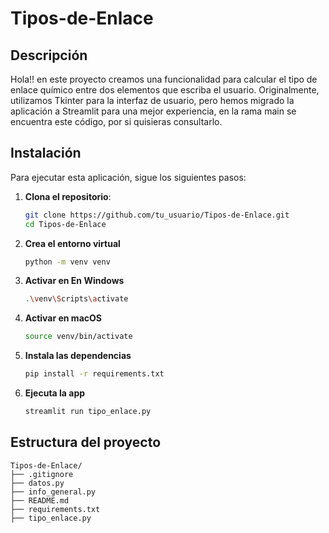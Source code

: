 # Tipos-de-Enlace

## Descripción

Hola!! en este proyecto creamos una funcionalidad para calcular el tipo de enlace químico entre dos elementos que escriba el usuario. Originalmente, utilizamos Tkinter para la interfaz de usuario, pero hemos migrado la aplicación a Streamlit para una mejor experiencia, en la rama main se encuentra este código, por si quisieras consultarlo.

## Instalación

Para ejecutar esta aplicación, sigue los siguientes pasos:

1. **Clona el repositorio**:
   ```sh
   git clone https://github.com/tu_usuario/Tipos-de-Enlace.git
   cd Tipos-de-Enlace

2. **Crea el entorno virtual**
    ```sh
    python -m venv venv
3. **Activar en En Windows**
    ```sh
    .\venv\Scripts\activate
4. **Activar en macOS**
    ```sh
    source venv/bin/activate
5. **Instala las dependencias**
    ```sh
   pip install -r requirements.txt

6. **Ejecuta la app**
    ```sh
   streamlit run tipo_enlace.py


## Estructura del proyecto
```
Tipos-de-Enlace/
├── .gitignore
├── datos.py
├── info_general.py
├── README.md
├── requirements.txt
├── tipo_enlace.py
```
